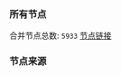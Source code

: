 ### 所有节点
合并节点总数: `5933`
[节点链接](https://github.com/rzhy1/33/raw/master/sub/sub_merge_base64.txt)

### 节点来源
